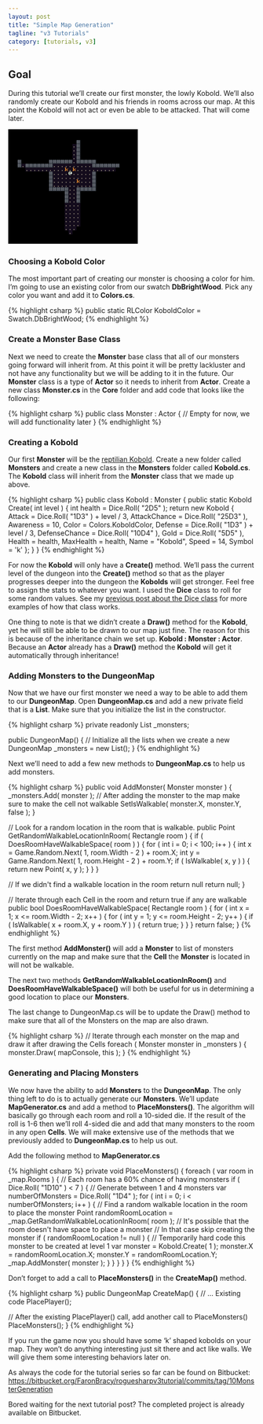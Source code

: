 ```yaml
---
layout: post
title: "Simple Map Generation"
tagline: "v3 Tutorials"
category: [tutorials, v3]
---
```

## Goal

During this tutorial we’ll create our first monster, the lowly Kobold. We’ll also randomly create our Kobold and his friends in rooms across our map. At this point the Kobold will not act or even be able to be attacked. That will come later.

![alt text](/img/kobolds.png "Kobolds rendered in map")

### Choosing a Kobold Color

The most important part of creating our monster is choosing a color for him. I’m going to use an existing color from our swatch **DbBrightWood**. Pick any color you want and add it to **Colors.cs**.

{% highlight csharp %}
public static RLColor KoboldColor = Swatch.DbBrightWood;
{% endhighlight %}

### Create a Monster Base Class

Next we need to create the **Monster** base class that all of our monsters going forward will inherit from. At this point it will be pretty lackluster and not have any functionality but we will be adding to it in the future. Our **Monster** class is a type of **Actor** so it needs to inherit from **Actor**. Create a new class **Monster.cs** in the **Core** folder and add code that looks like the following:

{% highlight csharp %}
public class Monster : Actor
{
  // Empty for now, we will add functionality later
}
{% endhighlight %}

### Creating a Kobold

Our first **Monster** will be the [reptilian Kobold](https://en.wikipedia.org/wiki/Kobold_(Dungeons_%26_Dragons)). Create a new folder called **Monsters** and create a new class in the **Monsters** folder called **Kobold.cs**. The **Kobold** class will inherit from the **Monster** class that we made up above.

{% highlight csharp %}
public class Kobold : Monster
{
  public static Kobold Create( int level )
  {
    int health = Dice.Roll( "2D5" );
    return new Kobold {
      Attack = Dice.Roll( "1D3" ) + level / 3,
      AttackChance = Dice.Roll( "25D3" ),
      Awareness = 10,
      Color = Colors.KoboldColor,
      Defense = Dice.Roll( "1D3" ) + level / 3,
      DefenseChance = Dice.Roll( "10D4" ),
      Gold = Dice.Roll( "5D5" ),
      Health = health,
      MaxHealth = health,
      Name = "Kobold",
      Speed = 14,
      Symbol = 'k'
    };
  }
}
{% endhighlight %}

For now the **Kobold** will only have a **Create()** method. We’ll pass the current level of the dungeon into the **Create()** method so that as the player progresses deeper into the dungeon the **Kobolds** will get stronger. Feel free to assign the stats to whatever you want. I used the **Dice** class to roll for some random values. See my [previous post about the Dice class](404) for more examples of how that class works.

One thing to note is that we didn’t create a **Draw()** method for the **Kobold**, yet he will still be able to be drawn to our map just fine. The reason for this is because of the inheritance chain we set up. **Kobold : Monster : Actor**.  Because an **Actor** already has a **Draw()** method the **Kobold** will get it automatically through inheritance!

### Adding Monsters to the DungeonMap

Now that we have our first monster we need a way to be able to add them to our **DungeonMap**. Open **DungeonMap.cs** and add a new private field that is a **List<Monster>**. Make sure that you initialize the list in the constructor.

{% highlight csharp %}
private readonly List<Monster> _monsters;

public DungeonMap()
{
  // Initialize all the lists when we create a new DungeonMap
  _monsters = new List<Monster>();
}
{% endhighlight %}

Next we’ll need to add a few new methods to **DungeonMap.cs** to help us add monsters.

{% highlight csharp %}
public void AddMonster( Monster monster )
{
  _monsters.Add( monster );
  // After adding the monster to the map make sure to make the cell not walkable
  SetIsWalkable( monster.X, monster.Y, false );
}

// Look for a random location in the room that is walkable.
public Point GetRandomWalkableLocationInRoom( Rectangle room )
{
  if ( DoesRoomHaveWalkableSpace( room ) )
  {
    for ( int i = 0; i < 100; i++ )
    {
      int x = Game.Random.Next( 1, room.Width - 2 ) + room.X;
      int y = Game.Random.Next( 1, room.Height - 2 ) + room.Y;
      if ( IsWalkable( x, y ) )
      {
        return new Point( x, y );
      }
    }
  }

  // If we didn't find a walkable location in the room return null
  return null;
}

// Iterate through each Cell in the room and return true if any are walkable
public bool DoesRoomHaveWalkableSpace( Rectangle room )
{
  for ( int x = 1; x <= room.Width - 2; x++ )
  {
    for ( int y = 1; y <= room.Height - 2; y++ )
    {
      if ( IsWalkable( x + room.X, y + room.Y ) )
      {
        return true;
      }
    }
  }
  return false;
}
{% endhighlight %}

The first method **AddMonster()** will add a **Monster** to list of monsters currently on the map and make sure that the **Cell** the **Monster** is located in will not be walkable.

The next two methods **GetRandomWalkableLocationInRoom()** and **DoesRoomHaveWalkableSpace()** will both be useful for us in determining a good location to place our **Monsters**.

The last change to DungeonMap.cs will be to update the Draw() method to make sure that all of the Monsters on the map are also drawn.

{% highlight csharp %}
// Iterate through each monster on the map and draw it after drawing the Cells
foreach ( Monster monster in _monsters )
{
  monster.Draw( mapConsole, this );
}
{% endhighlight %}

### Generating and Placing Monsters

We now have the ability to add **Monsters** to the **DungeonMap**. The only thing left to do is to actually generate our **Monsters**. We’ll update **MapGenerator.cs** and add a method to **PlaceMonsters()**. The algorithm will basically go through each room and roll a 10-sided die. If the result of the roll is 1-6 then we’ll roll 4-sided die and add that many monsters to the room in any open **Cells**. We will make extensive use of the methods that we previously added to **DungeonMap.cs** to help us out.

Add the following method to **MapGenerator.cs**

{% highlight csharp %}
private void PlaceMonsters()
{
  foreach ( var room in _map.Rooms )
  {
    // Each room has a 60% chance of having monsters
    if ( Dice.Roll( "1D10" ) < 7 )
    {
      // Generate between 1 and 4 monsters
      var numberOfMonsters = Dice.Roll( "1D4" );
      for ( int i = 0; i < numberOfMonsters; i++ )
      {
        // Find a random walkable location in the room to place the monster
        Point randomRoomLocation = _map.GetRandomWalkableLocationInRoom( room );
        // It's possible that the room doesn't have space to place a monster
        // In that case skip creating the monster
        if ( randomRoomLocation != null )
        {
          // Temporarily hard code this monster to be created at level 1
          var monster = Kobold.Create( 1 );
          monster.X = randomRoomLocation.X;
          monster.Y = randomRoomLocation.Y;
          _map.AddMonster( monster );
        }
      }
    }
  }
}
{% endhighlight %}

Don’t forget to add a call to **PlaceMonsters()** in the **CreateMap()** method.

{% highlight csharp %}
public DungeonMap CreateMap()
{
  // ... Existing code
  PlacePlayer();

  // After the existing PlacePlayer() call, add another call to PlaceMonsters()
  PlaceMonsters();
}
{% endhighlight %}

If you run the game now you should have some ‘k’ shaped kobolds on your map. They won’t do anything interesting just sit there and act like walls. We will give them some interesting behaviors later on.

As always the code for the tutorial series so far can be found on Bitbucket:
https://bitbucket.org/FaronBracy/roguesharpv3tutorial/commits/tag/10MonsterGeneration

Bored waiting for the next tutorial post? The completed project is already available on Bitbucket.
